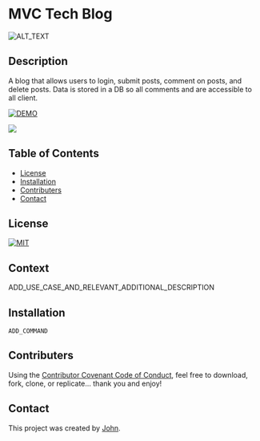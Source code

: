 # MVC Tech Blog

![ALT_TEXT](https://img.shields.io/badge/GRAY_TEXT-COLOR_TEXT-COLOR)

## Description
A blog that allows users to login, submit posts, comment on posts, and delete posts. Data is stored in a DB so all comments and are accessible to all client. 

[![DEMO](https://pbs.twimg.com/profile_images/689189555765784576/3wgIDj3j_400x400.png)](https://stark-fjord-69613.herokuapp.com/)


<img src="ENTER_URL" width="IDEAL_PERCENT%"/>


## Table of Contents
  - [License](#license)
  - [Installation](#installation)
  - [Contributers](#contributers)
  - [Contact](#contact)


## License
<a href="https://opensource.org/licenses/MIT">
<img src="https://img.shields.io/badge/GRAY_TEXT-COLOR_TEXT-COLOR" alt="MIT"></a>

## Context
ADD_USE_CASE_AND_RELEVANT_ADDITIONAL_DESCRIPTION

## Installation
```
ADD_COMMAND
```

## Contributers
Using the [Contributor Covenant Code of Conduct](https://www.contributor-covenant.org/version/2/0/code_of_conduct/code_of_conduct.md), feel free to download, fork, clone, or replicate... thank you and enjoy! 

## Contact
This project was created by [John](https://github.com/johnhughes814).